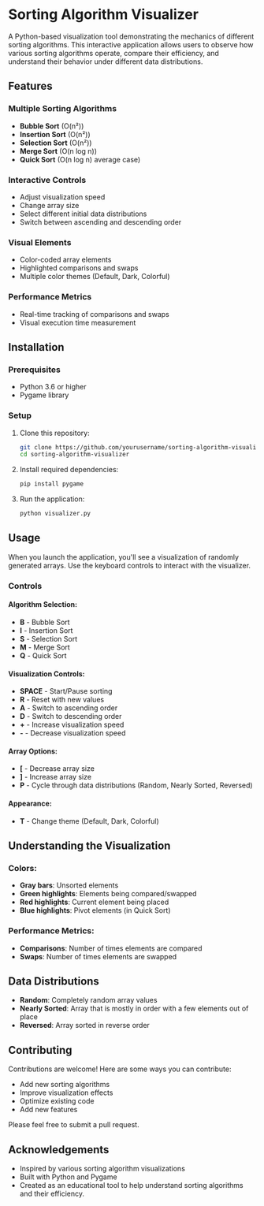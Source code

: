 # Sorting Algorithm Visualizer

A Python-based visualization tool demonstrating the mechanics of different sorting algorithms. This interactive application allows users to observe how various sorting algorithms operate, compare their efficiency, and understand their behavior under different data distributions.

## Features

### Multiple Sorting Algorithms
- **Bubble Sort** (O(n²))
- **Insertion Sort** (O(n²))
- **Selection Sort** (O(n²))
- **Merge Sort** (O(n log n))
- **Quick Sort** (O(n log n) average case)

### Interactive Controls
- Adjust visualization speed
- Change array size
- Select different initial data distributions
- Switch between ascending and descending order

### Visual Elements
- Color-coded array elements
- Highlighted comparisons and swaps
- Multiple color themes (Default, Dark, Colorful)

### Performance Metrics
- Real-time tracking of comparisons and swaps
- Visual execution time measurement

## Installation

### Prerequisites
- Python 3.6 or higher
- Pygame library

### Setup
1. Clone this repository:
   ```bash
   git clone https://github.com/yourusername/sorting-algorithm-visualizer.git
   cd sorting-algorithm-visualizer
   ```
2. Install required dependencies:
   ```bash
   pip install pygame
   ```
3. Run the application:
   ```bash
   python visualizer.py
   ```

## Usage

When you launch the application, you'll see a visualization of randomly generated arrays. Use the keyboard controls to interact with the visualizer.

### Controls

#### Algorithm Selection:
- **B** - Bubble Sort
- **I** - Insertion Sort
- **S** - Selection Sort
- **M** - Merge Sort
- **Q** - Quick Sort

#### Visualization Controls:
- **SPACE** - Start/Pause sorting
- **R** - Reset with new values
- **A** - Switch to ascending order
- **D** - Switch to descending order
- **+** - Increase visualization speed
- **-** - Decrease visualization speed

#### Array Options:
- **[** - Decrease array size
- **]** - Increase array size
- **P** - Cycle through data distributions (Random, Nearly Sorted, Reversed)

#### Appearance:
- **T** - Change theme (Default, Dark, Colorful)

## Understanding the Visualization

### Colors:
- **Gray bars**: Unsorted elements
- **Green highlights**: Elements being compared/swapped
- **Red highlights**: Current element being placed
- **Blue highlights**: Pivot elements (in Quick Sort)

### Performance Metrics:
- **Comparisons**: Number of times elements are compared
- **Swaps**: Number of times elements are swapped

## Data Distributions
- **Random**: Completely random array values
- **Nearly Sorted**: Array that is mostly in order with a few elements out of place
- **Reversed**: Array sorted in reverse order

## Contributing

Contributions are welcome! Here are some ways you can contribute:
- Add new sorting algorithms
- Improve visualization effects
- Optimize existing code
- Add new features

Please feel free to submit a pull request.

## Acknowledgements

- Inspired by various sorting algorithm visualizations
- Built with Python and Pygame
- Created as an educational tool to help understand sorting algorithms and their efficiency.



